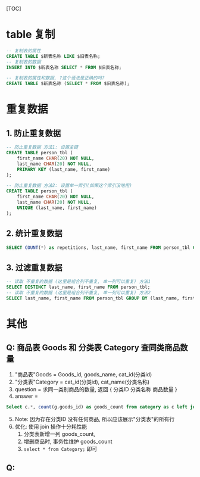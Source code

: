 [TOC]
# table 复制
```sql
-- 复制表的属性
CREATE TABLE $新表名称 LIKE $旧表名称;
-- 复制表的数据
INSERT INTO $新表名称 SELECT * FROM $旧表名称;

-- 复制表的属性和数据, ?这个语法是正确的吗?
CREATE TABLE $新表名称 (SELECT * FROM $旧表名称);
```

# 重复数据
## 1. 防止重复数据
```sql
-- 防止重复数据 方法1: 设置主键
CREATE TABLE person_tbl (
    first_name CHAR(20) NOT NULL,
    last_name CHAR(20) NOT NULL,
    PRIMARY KEY (last_name, first_name)
);

-- 防止重复数据 方法2: 设置单一索引(如果这个索引没啥用)
CREATE TABLE person_tbl (
    first_name CHAR(20) NOT NULL,
    last_name CHAR(20) NOT NULL,
    UNIQUE (last_name, first_name)
);
```

## 2. 统计重复数据
```sql
SELECT COUNT(*) as repetitions, last_name, first_name FROM person_tbl GROUP BY (last_name, first_name) HAVING repetitions > 1;
```

## 3. 过滤重复数据
```sql
-- 读取 不重复的数据 (这里是组合列不重复, 单一列可以重复) 方法1
SELECT DISTINCT last_name, first_name FROM person_tbl;
-- 读取 不重复的数据 (这里是组合列不重复, 单一列可以重复) 方法2
SELECT last_name, first_name FROM person_tbl GROUP BY (last_name, first_name);
```

# 其他
## Q: 商品表 Goods 和 分类表 Category 查同类商品数量
1. "商品表"Goods    = Goods_id, goods_name, cat_id(分类id)
2. "分类表"Category = cat_id(分类id), cat_name(分类名称)
3. question = 求同一类别商品的数量, 返回 { 分类ID 分类名称 商品数量 }
4. answer   = 
```sql
Select c.*, count(g.goods_id) as goods_count from category as c left join goods as g ON c.cat_id=g.cat_id group by c.cat_id;
```
5. Note: 因为存在分类ID 没有任何商品, 所以应该展示"分类表"的所有行
6. 优化: 使用 join 操作十分耗性能
   1. 分类表新增一列 goods_count, 
   2. 增删商品时, 事务性维护 goods_count
   3. `select * from Category;` 即可

## Q: 
   

